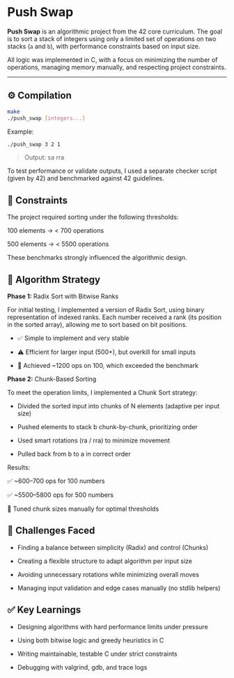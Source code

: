 # Push Swap

**Push Swap** is an algorithmic project from the 42 core curriculum. The goal is to sort a stack of integers using only a limited set of operations on two stacks (`a` and `b`), with performance constraints based on input size.

All logic was implemented in C, with a focus on minimizing the number of operations, managing memory manually, and respecting project constraints.

---

## ⚙️ Compilation

```bash
make
./push_swap [integers...]
```

Example:
```bash
./push_swap 3 2 1
```
> Output: sa rra

To test performance or validate outputs, I used a separate checker script (given by 42) and benchmarked against 42 guidelines.

## 🎯 Constraints
The project required sorting under the following thresholds:

100 elements → < 700 operations

500 elements → < 5500 operations

These benchmarks strongly influenced the algorithmic design.

## 🧠 Algorithm Strategy
**Phase 1:** Radix Sort with Bitwise Ranks

For initial testing, I implemented a version of Radix Sort, using binary representation of indexed ranks. Each number received a rank (its position in the sorted array), allowing me to sort based on bit positions.

- ✅ Simple to implement and very stable

- ⚠️ Efficient for larger input (500+), but overkill for small inputs

- 🔎 Achieved ~1200 ops on 100, which exceeded the benchmark

**Phase 2:** Chunk-Based Sorting

To meet the operation limits, I implemented a Chunk Sort strategy:

- Divided the sorted input into chunks of N elements (adaptive per input size)

- Pushed elements to stack b chunk-by-chunk, prioritizing order

- Used smart rotations (ra / rra) to minimize movement

- Pulled back from b to a in correct order

Results:

✅ ~600–700 ops for 100 numbers

✅ ~5500–5800 ops for 500 numbers

🚀 Tuned chunk sizes manually for optimal thresholds

## 🧩 Challenges Faced
- Finding a balance between simplicity (Radix) and control (Chunks)

- Creating a flexible structure to adapt algorithm per input size

- Avoiding unnecessary rotations while minimizing overall moves

- Managing input validation and edge cases manually (no stdlib helpers)

## ✅ Key Learnings
- Designing algorithms with hard performance limits under pressure

- Using both bitwise logic and greedy heuristics in C

- Writing maintainable, testable C under strict constraints

- Debugging with valgrind, gdb, and trace logs
